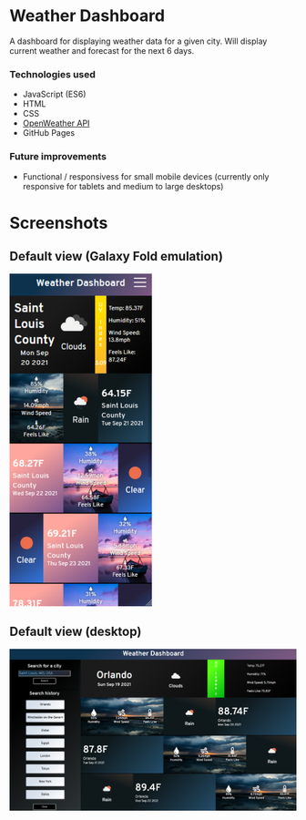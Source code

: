 # Weather Dashboard
A dashboard for displaying weather data for a given city. Will display current weather and forecast for the next
6 days.

### Technologies used
- JavaScript (ES6)
- HTML
- CSS
- [OpenWeather API](https://openweathermap.org/api/)
- GitHub Pages

### Future improvements
- Functional / responsivess for small mobile devices (currently only responsive for tablets and medium to large desktops)

# Screenshots

## Default view (Galaxy Fold emulation)
<img src="presentation/1.PNG" width="250">

## Default view (desktop)
<img src="presentation/thumbnail.png" width="700">